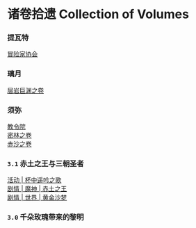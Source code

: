 # 诸卷拾遗 Collection of Volumes

### 提瓦特
[冒险家协会](humanity/note/adventurers-guild.md)

### 璃月
[层岩巨渊之卷](humanity/note/the-chasm.md)

### 须弥
[教令院](humanity/note/akademiya.md)<br>
[密林之卷](humanity/note/of-ballads-and-brews.md)<br>
[赤沙之卷](humanity/note/of-ballads-and-brews.md)

### `3.1` 赤土之王与三朝圣者
[活动 | 杯中遥吟之歌](humanity/note/of-ballads-and-brews.md)<br>
[剧情 | 魔神 | 赤土之王](humanity/note/of-ballads-and-brews.md)<br>
[剧情 | 世界 | 黄金沙梦](humanity/note/of-ballads-and-brews.md)

### `3.0` 千朵玫瑰带来的黎明




